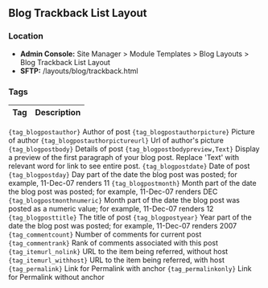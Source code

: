 ## Blog Trackback List Layout

### Location
* **Admin Console:** Site Manager > Module Templates > Blog Layouts > Blog Trackback List Layout
* **SFTP:** /layouts/blog/trackback.html

### Tags

Tag | Description
-------------- | -------------
`{tag_blogpostauthor}`  Author of post
`{tag_blogpostauthorpicture}`	Picture of author
`{tag_blogpostauthorpictureurl}`	Url of author's picture
`{tag_blogpostbody}`	Details of post
`{tag_blogpostbodypreview,Text}`	Display a preview of the first paragraph of your blog post. Replace 'Text' with relevant word for link to see entire post.
`{tag_blogpostdate}`	Date of post
`{tag_blogpostday}`	Day part of the date the blog post was posted; for example, 11-Dec-07 renders 11
`{tag_blogpostmonth}`	Month part of the date the blog post was posted; for example, 11-Dec-07 renders DEC
`{tag_blogpostmonthnumeric}`	Month part of the date the blog post was posted as a numeric value; for example, 11-Dec-07 renders 12
`{tag_blogposttitle}`	The title of post
`{tag_blogpostyear}`	Year part of the date the blog post was posted; for example, 11-Dec-07 renders 2007
`{tag_commentcount}`	Number of comments for current post
`{tag_commentrank}`	Rank of comments associated with this post
`{tag_itemurl_nolink}`	URL to the item being referred, without host
`{tag_itemurl_withhost}`	URL to the item being referred, with host
`{tag_permalink}`	Link for Permalink with anchor
`{tag_permalinkonly}`	Link for Permalink without anchor
